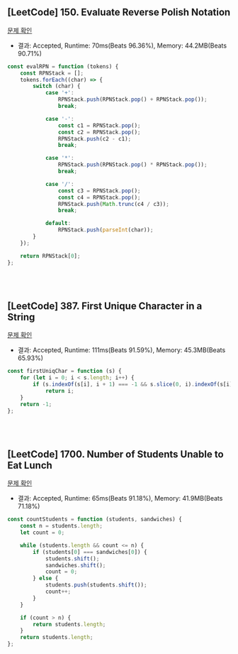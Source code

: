 ## [LeetCode] 150. Evaluate Reverse Polish Notation

[문제 확인](https://leetcode.com/problems/evaluate-reverse-polish-notation/description/)

-   결과: Accepted, Runtime: 70ms(Beats 96.36%), Memory: 44.2MB(Beats 90.71%)

```js
const evalRPN = function (tokens) {
    const RPNStack = [];
    tokens.forEach((char) => {
        switch (char) {
            case '+':
                RPNStack.push(RPNStack.pop() + RPNStack.pop());
                break;

            case '-':
                const c1 = RPNStack.pop();
                const c2 = RPNStack.pop();
                RPNStack.push(c2 - c1);
                break;

            case '*':
                RPNStack.push(RPNStack.pop() * RPNStack.pop());
                break;

            case '/':
                const c3 = RPNStack.pop();
                const c4 = RPNStack.pop();
                RPNStack.push(Math.trunc(c4 / c3));
                break;

            default:
                RPNStack.push(parseInt(char));
        }
    });

    return RPNStack[0];
};
```

</br>
</br>

## [LeetCode] 387. First Unique Character in a String

[문제 확인](https://leetcode.com/problems/first-unique-character-in-a-string/description/)

-   결과: Accepted, Runtime: 111ms(Beats 91.59%), Memory: 45.3MB(Beats 65.93%)

```js
const firstUniqChar = function (s) {
    for (let i = 0; i < s.length; i++) {
        if (s.indexOf(s[i], i + 1) === -1 && s.slice(0, i).indexOf(s[i]) === -1)
            return i;
    }
    return -1;
};
```

<br>
<br>

## [LeetCode] 1700. Number of Students Unable to Eat Lunch

[문제 확인](https://leetcode.com/problems/number-of-students-unable-to-eat-lunch/description/)

-   결과: Accepted, Runtime: 65ms(Beats 91.18%), Memory: 41.9MB(Beats 71.18%)

```js
const countStudents = function (students, sandwiches) {
    const n = students.length;
    let count = 0;

    while (students.length && count <= n) {
        if (students[0] === sandwiches[0]) {
            students.shift();
            sandwiches.shift();
            count = 0;
        } else {
            students.push(students.shift());
            count++;
        }
    }

    if (count > n) {
        return students.length;
    }
    return students.length;
};
```
